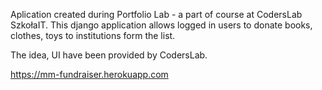 Aplication created during Portfolio Lab - a part of course at CodersLab SzkołaIT.
This django application allows logged in users to donate books, clothes, toys to institutions form the list.

The idea, UI have been provided by CodersLab.

https://mm-fundraiser.herokuapp.com
